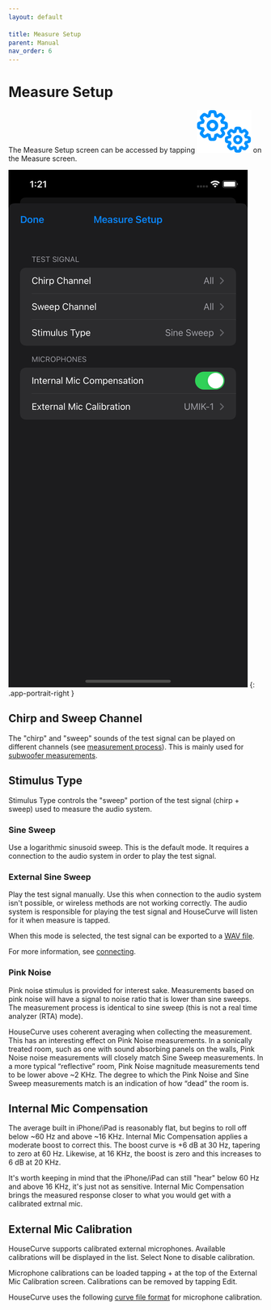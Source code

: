 ```yaml
---
layout: default

title: Measure Setup
parent: Manual
nav_order: 6
---
```


# Measure Setup
The Measure Setup screen can be accessed by tapping <img src="/assets/img/setup.png" alt="Setup" class="app-icon"> on the Measure screen.

![Measure setup screen](/assets/img/measure_setup.png)
{: .app-portrait-right }

## Chirp and Sweep Channel
The "chirp" and "sweep" sounds of the test signal can be played on different channels (see [measurement process](../usage/measurement_process.md)).  This is mainly used for [subwoofer measurements](../usage/subwoofer.md).


## Stimulus Type
Stimulus Type controls the "sweep" portion of the test signal (chirp + sweep) used to measure the audio system.

### Sine Sweep
Use a logarithmic sinusoid sweep.  This is the default mode.  It requires a connection to the audio system in order to play the test signal.

### External Sine Sweep
Play the test signal manually.  Use this when connection to the audio system isn't possible, or wireless methods are not working correctly.  The audio system is responsible for playing the test signal and HouseCurve will listen for it when measure is tapped.

When this mode is selected, the test signal can be exported to a [WAV file](file_formats.md#test-signal).

For more information, see [connecting](../usage/connecting.md#externally-played-sweeps).

### Pink Noise
Pink noise stimulus is provided for interest sake.  Measurements based on pink noise will have a signal to noise ratio that is lower than sine sweeps.  The measurement process is identical to sine sweep (this is not a real time analyzer (RTA) mode).

HouseCurve uses coherent averaging when collecting the measurement.  This has an interesting effect on Pink Noise measurements.  In a sonically treated room, such as one with sound absorbing panels on the walls, Pink Noise noise measurements will closely match Sine Sweep measurements.  In a more typical “reflective” room, Pink Noise magnitude measurements tend to be lower above ~2 KHz.  The degree to which the Pink Noise and Sine Sweep measurements match is an indication of how “dead” the room is.


## Internal Mic Compensation
The average built in iPhone/iPad is reasonably flat, but begins to roll off below ~60 Hz and above ~16 KHz.  Internal Mic Compensation applies a moderate boost to correct this.  The boost curve is +6 dB at 30 Hz, tapering to zero at 60 Hz.  Likewise, at 16 KHz, the boost is zero and this increases to 6 dB at 20 KHz.

It's worth keeping in mind that the iPhone/iPad can still "hear" below 60 Hz and above 16 KHz, it's just not as sensitive.  Internal Mic Compensation brings the measured response closer to what you would get with a calibrated extrnal mic.

## External Mic Calibration
HouseCurve supports calibrated external microphones.  Available calibrations will be displayed in the list.  Select None to disable calibration.

Microphone calibrations can be loaded tapping + at the top of the External Mic Calibration screen.  Calibrations can be removed by tapping Edit.

HouseCurve uses the following [curve file format](file_formats.md#curves) for microphone calibration.





